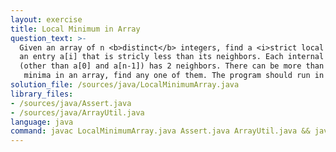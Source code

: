 ```yaml
---
layout: exercise
title: Local Minimum in Array
question_text: >-
  Given an array of n <b>distinct</b> integers, find a <i>strict local minimum</i>:
  an entry a[i] that is stricly less than its neighbors. Each internal entry
  (other than a[0] and a[n-1]) has 2 neighbors. There can be more than one local
   minima in an array, find any one of them. The program should run in O(log(n)).
solution_file: /sources/java/LocalMinimumArray.java
library_files:
- /sources/java/Assert.java
- /sources/java/ArrayUtil.java
language: java
command: javac LocalMinimumArray.java Assert.java ArrayUtil.java && java LocalMinimumArray
---
```

